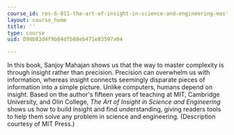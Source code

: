 ```yaml
---
course_id: res-6-011-the-art-of-insight-in-science-and-engineering-mastering-complexity-fall-2014
layout: course_home
title: ''
type: course
uid: 098b83d4f9b04dfb88eb471e83597a04

---
```

In this book, Sanjoy Mahajan shows us that the way to master complexity is through insight rather than precision. Precision can overwhelm us with information, whereas insight connects seemingly disparate pieces of information into a simple picture. Unlike computers, humans depend on insight. Based on the author's fifteen years of teaching at MIT, Cambridge University, and Olin College, _The Art of Insight in Science and Engineering_ shows us how to build insight and find understanding, giving readers tools to help them solve any problem in science and engineering. (Description courtesy of MIT Press.)
